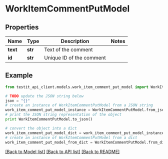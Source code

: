# WorkItemCommentPutModel


## Properties
Name | Type | Description | Notes
------------ | ------------- | ------------- | -------------
**text** | **str** | Text of the comment | 
**id** | **str** | Unique ID of the comment | 

## Example

```python
from testit_api_client.models.work_item_comment_put_model import WorkItemCommentPutModel

# TODO update the JSON string below
json = "{}"
# create an instance of WorkItemCommentPutModel from a JSON string
work_item_comment_put_model_instance = WorkItemCommentPutModel.from_json(json)
# print the JSON string representation of the object
print WorkItemCommentPutModel.to_json()

# convert the object into a dict
work_item_comment_put_model_dict = work_item_comment_put_model_instance.to_dict()
# create an instance of WorkItemCommentPutModel from a dict
work_item_comment_put_model_from_dict = WorkItemCommentPutModel.from_dict(work_item_comment_put_model_dict)
```
[[Back to Model list]](../README.md#documentation-for-models) [[Back to API list]](../README.md#documentation-for-api-endpoints) [[Back to README]](../README.md)


